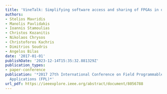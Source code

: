 ```yaml
---
title: 'VineTalk: Simplifying software access and sharing of FPGAs in datacenters'
authors:
- Stelios Mavridis
- Manolis Pavlidakis
- Ioannis Stamoulias
- Christos Kozanitis
- Nikolaos Chrysos
- Christoforos Kachris
- Dimitrios Soudris
- Angelos Bilas
date: '2017-01-01'
publishDate: '2023-12-14T15:35:32.881329Z'
publication_types:
- paper-conference
publication: '*2017 27th International Conference on Field Programmable Logic and
  Applications (FPL)*'
url_pdf: https://ieeexplore.ieee.org/abstract/document/8056788
---
```

